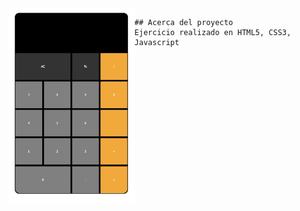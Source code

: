 <div style="display:flex; justify-content-center">
    <img width="40%" src="calculadora.jpg">

    ## Acerca del proyecto
    Ejercicio realizado en HTML5, CSS3, Javascript 
</div>
